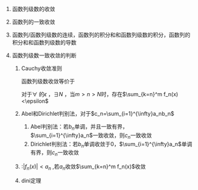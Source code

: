 1. 函数列级数的收敛
2. 函数列的一致收敛
3. 函数列/函数列级数的连续，函数列的积分和和函数列级数的积分，函数列的积分和和函数列级数的导数
4. 函数列级数一致收敛的判断

   1. Cauchy收敛准则

      函数列级数收敛等价于

      对于$\forall$ 的$\epsilon$ ，$\exists N$ ，当$m>n>N$时，存在$\sum_{k=n}^m f_n(x) <\epsilon$
   2. Abel和Dirichlet判别法，对于$c_n=\sum_{i=1}^{\infty}a_nb_n$

      1. Abel判别法：若$b_n$单调，并且一致有界，$\sum_{i=1}^{\infty}a_n$一致收敛，则$c_n$一致收敛
      2. Dirichlet判别法：若$b_n$单调收敛于0，$\sum_{i=1}^{\infty}a_n$单调有界，则$c_n$一致收敛
   3. :$|f_n(x)|<a_n$ ,若$a_n$收敛$\sum_{k=n}^m f_n(x)$收敛
   4. dini定理
